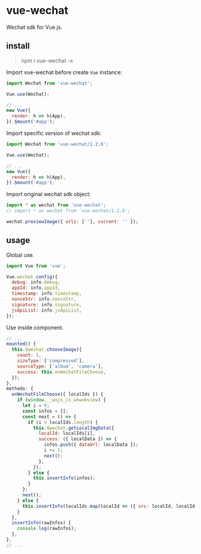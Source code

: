 # vue-wechat

Wechat sdk for Vue.js.

## install

> npm i vue-wechat -s

Import vue-wechat before create `Vue` instance:

```js
import Wechat from 'vue-wechat';

Vue.use(Wechat);

// ...
new Vue({
  render: h => h(App),
}).$mount('#app');
```

Import specific version of wechat sdk:

```js
import Wechat from 'vue-wechat/1.2.0';

Vue.use(Wechat);

// ...
new Vue({
  render: h => h(App),
}).$mount('#app');
```

Import original wechat sdk object:

```js
import * as wechat from 'vue-wechat';
// import * as wechat from 'vue-wechat/1.2.0';

wechat.previewImage({ urls: [''], current: '' });
```

## usage

Global use.

```js
import Vue from 'vue';

Vue.wechat.config({
  debug: info.debug,
  appId: info.appId,
  timestamp: info.timestamp,
  nonceStr: info.nonceStr,
  signature: info.signature,
  jsApiList: info.jsApiList,
});
```

Use inside component.

```js
// ...
mounted() {
  this.$wechat.chooseImage({
    count: 1,
    sizeType: ['compressed'],
    sourceType: ['album', 'camera'],
    success: this.onWechatFileChoose,
  });
},
methods: {
  onWechatFileChoose({ localIds }) {
    if (window.__wxjs_is_wkwebview) {
      let i = 0;
      const infos = [];
      const next = () => {
        if (i < localIds.length) {
          this.$wechat.getLocalImgData({
            localId: localIds[i],
            success: ({ localData }) => {
              infos.push({ dataUrl: localData });
              i += 1;
              next();
            },
          });
        } else {
          this.insertInfo(infos);
        }
      };
      next();
    } else {
      this.insertInfo(localIds.map(localId => ({ src: localId, localId })));
    }
  },
  insertInfo(rawInfos) {
    console.log(rawInfos);
  },
},
// ...
```
